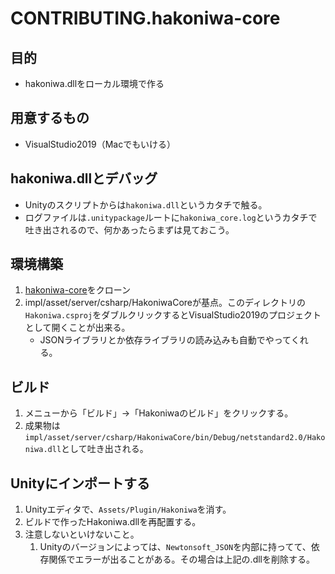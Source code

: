 # CONTRIBUTING.hakoniwa-core

## 目的
- hakoniwa.dllをローカル環境で作る

## 用意するもの
- VisualStudio2019（Macでもいける）

## hakoniwa.dllとデバッグ
- Unityのスクリプトからは`hakoniwa.dll`というカタチで触る。
- ログファイルは`.unitypackage`ルートに`hakoniwa_core.log`というカタチで吐き出されるので、何かあったらまずは見ておこう。

## 環境構築
1. [hakoniwa-core](https://github.com/toppers/hakoniwa-core)をクローン
2. impl/asset/server/csharp/HakoniwaCoreが基点。このディレクトリの`Hakoniwa.csproj`をダブルクリックするとVisualStudio2019のプロジェクトとして開くことが出来る。
   - JSONライブラリとか依存ライブラリの読み込みも自動でやってくれる。

## ビルド
1. メニューから「ビルド」→「Hakoniwaのビルド」をクリックする。
2. 成果物は`impl/asset/server/csharp/HakoniwaCore/bin/Debug/netstandard2.0/Hakoniwa.dll`として吐き出される。

## Unityにインポートする
1. Unityエディタで、`Assets/Plugin/Hakoniwa`を消す。
2. ビルドで作ったHakoniwa.dllを再配置する。
3. 注意しないといけないこと。
   1. Unityのバージョンによっては、`Newtonsoft_JSON`を内部に持ってて、依存関係でエラーが出ることがある。その場合は上記の.dllを削除する。